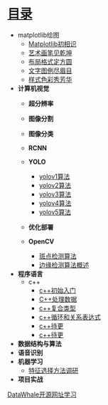 # [目录](README.md)


* matplotlib绘图
    * [Matplotlib初相识](matplotlib/ch1.md)
    * [艺术画笔见乾坤](matplotlib/ch2.md)
    * [布局格式定方圆](matplotlib/ch3.md)
    * [文字图例尽眉目](matplotlib/ch4.md)
    * [样式色彩秀芳华](matplotlib/ch5.md)
* **计算机视觉**
    * **超分辨率**
    * **图像分割**
    * **图像分类**
    * **RCNN**
    * **YOLO**
      * [yolov1算法](cv/yolov1.md)
      * [yolov2算法](cv/yolov2.md)
      * [yolov3算法](cv/yolov3.md)
      * [yolov4算法](cv/yolov4.md)
      * [yolov5算法](cv/yolov5.md)
    * **优化部署**

    * **OpenCV**
      * [斑点检测算法](cv/ch1.md)
      * [边缘检测算法概述](cv/ch2.md)
* **程序语言**
  * c++
    * [c++初始入门](C++/ch1.md)
    * [C++处理数据](C++/ch2.md)
    * [c++复合类型](C++/ch3.md)
    * [c++循环和关系表达式](C++/ch4.md)
    * [c++待更](C++/ch5.md)
    * [c++待更](C++/ch6.md)
* **数据结构与算法**
* **语音识别**
* **机器学习**
  * [特征选择方法调研](MachineLearning/ch1.md)
* **项目实战**



[DataWhale开源网址学习](https://datawhale.feishu.cn/docs/doccn0AOicI3LJ8RwhY0cuDPSOc#zDsZM5)



